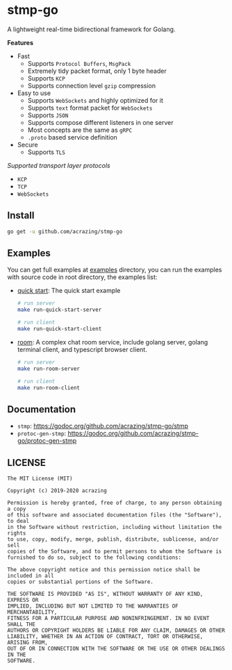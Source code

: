 # stmp-go

A lightweight real-time bidirectional framework for Golang.

**Features**

- Fast
    - Supports `Protocol Buffers`, `MsgPack`
    - Extremely tidy packet format, only 1 byte header
    - Supports `KCP`
    - Supports connection level `gzip` compression
- Easy to use
    - Supports `WebSockets` and highly optimized for it
    - Supports `text` format packet for `WebSockets`
    - Supports `JSON`
    - Supports compose different listeners in one server
    - Most concepts are the same as `gRPC`
    - `.proto` based service definition
- Secure
    - Supports `TLS`

*Supported transport layer protocols*

- `KCP`
- `TCP`
- `WebSockets`

## Install

```bash
go get -u github.com/acrazing/stmp-go
```

## Examples

You can get full examples at [examples](./examples) directory, you can run the examples with source code in root
directory, the examples list:

- [quick start](./examples/quick_start): The quick start example

    ```bash
    # run server
    make run-quick-start-server
  
    # run client
    make run-quick-start-client
    ```

- [room](./examples/room): A complex chat room service, include golang server, golang terminal client, and typescript browser client.

    ```bash
    # run server
    make run-room-server
  
    # run client
    make run-room-client
    ```

## Documentation

- `stmp`: <https://godoc.org/github.com/acrazing/stmp-go/stmp>
- `protoc-gen-stmp`: <https://godoc.org/github.com/acrazing/stmp-go/protoc-gen-stmp>

## LICENSE

```text
The MIT License (MIT)

Copyright (c) 2019-2020 acrazing

Permission is hereby granted, free of charge, to any person obtaining a copy
of this software and associated documentation files (the "Software"), to deal
in the Software without restriction, including without limitation the rights
to use, copy, modify, merge, publish, distribute, sublicense, and/or sell
copies of the Software, and to permit persons to whom the Software is
furnished to do so, subject to the following conditions:

The above copyright notice and this permission notice shall be included in all
copies or substantial portions of the Software.

THE SOFTWARE IS PROVIDED "AS IS", WITHOUT WARRANTY OF ANY KIND, EXPRESS OR
IMPLIED, INCLUDING BUT NOT LIMITED TO THE WARRANTIES OF MERCHANTABILITY,
FITNESS FOR A PARTICULAR PURPOSE AND NONINFRINGEMENT. IN NO EVENT SHALL THE
AUTHORS OR COPYRIGHT HOLDERS BE LIABLE FOR ANY CLAIM, DAMAGES OR OTHER
LIABILITY, WHETHER IN AN ACTION OF CONTRACT, TORT OR OTHERWISE, ARISING FROM,
OUT OF OR IN CONNECTION WITH THE SOFTWARE OR THE USE OR OTHER DEALINGS IN THE
SOFTWARE.
```
